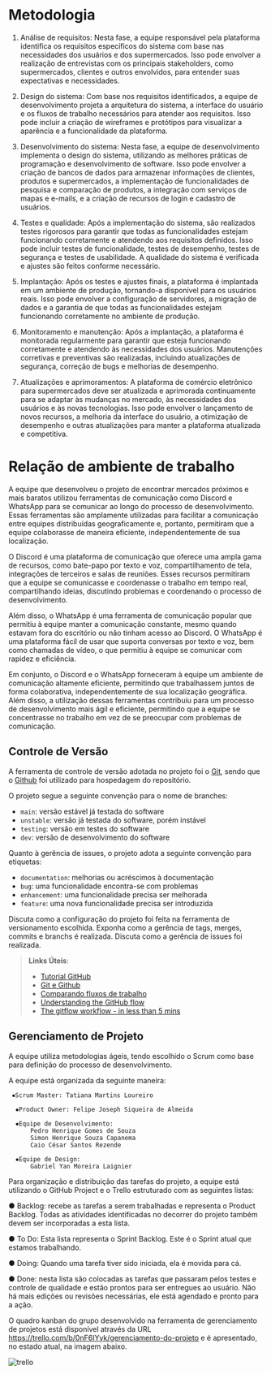 
# Metodologia

1. Análise de requisitos: Nesta fase, a equipe responsável pela plataforma identifica os requisitos específicos do sistema com base nas necessidades dos usuários e dos supermercados. Isso pode envolver a realização de entrevistas com os principais stakeholders, como supermercados, clientes e outros envolvidos, para entender suas expectativas e necessidades.

2. Design do sistema: Com base nos requisitos identificados, a equipe de desenvolvimento projeta a arquitetura do sistema, a interface do usuário e os fluxos de trabalho necessários para atender aos requisitos. Isso pode incluir a criação de wireframes e protótipos para visualizar a aparência e a funcionalidade da plataforma.

3. Desenvolvimento do sistema: Nesta fase, a equipe de desenvolvimento implementa o design do sistema, utilizando as melhores práticas de programação e desenvolvimento de software. Isso pode envolver a criação de bancos de dados para armazenar informações de clientes, produtos e supermercados, a implementação de funcionalidades de pesquisa e comparação de produtos, a integração com serviços de mapas e e-mails, e a criação de recursos de login e cadastro de usuários.

4. Testes e qualidade: Após a implementação do sistema, são realizados testes rigorosos para garantir que todas as funcionalidades estejam funcionando corretamente e atendendo aos requisitos definidos. Isso pode incluir testes de funcionalidade, testes de desempenho, testes de segurança e testes de usabilidade. A qualidade do sistema é verificada e ajustes são feitos conforme necessário.

5. Implantação: Após os testes e ajustes finais, a plataforma é implantada em um ambiente de produção, tornando-a disponível para os usuários reais. Isso pode envolver a configuração de servidores, a migração de dados e a garantia de que todas as funcionalidades estejam funcionando corretamente no ambiente de produção.

6. Monitoramento e manutenção: Após a implantação, a plataforma é monitorada regularmente para garantir que esteja funcionando corretamente e atendendo às necessidades dos usuários. Manutenções corretivas e preventivas são realizadas, incluindo atualizações de segurança, correção de bugs e melhorias de desempenho.

7. Atualizações e aprimoramentos: A plataforma de comércio eletrônico para supermercados deve ser atualizada e aprimorada continuamente para se adaptar às mudanças no mercado, às necessidades dos usuários e às novas tecnologias. Isso pode envolver o lançamento de novos recursos, a melhoria da interface do usuário, a otimização de desempenho e outras atualizações para manter a plataforma atualizada e competitiva.


# Relação de ambiente de trabalho

A equipe que desenvolveu o projeto de encontrar mercados próximos e mais baratos utilizou ferramentas de comunicação como Discord e WhatsApp para se comunicar ao longo do processo de desenvolvimento. Essas ferramentas são amplamente utilizadas para facilitar a comunicação entre equipes distribuídas geograficamente e, portanto, permitiram que a equipe colaborasse de maneira eficiente, independentemente de sua localização.

O Discord é uma plataforma de comunicação que oferece uma ampla gama de recursos, como bate-papo por texto e voz, compartilhamento de tela, integrações de terceiros e salas de reuniões. Esses recursos permitiram que a equipe se comunicasse e coordenasse o trabalho em tempo real, compartilhando ideias, discutindo problemas e coordenando o processo de desenvolvimento.

Além disso, o WhatsApp é uma ferramenta de comunicação popular que permitiu à equipe manter a comunicação constante, mesmo quando estavam fora do escritório ou não tinham acesso ao Discord. O WhatsApp é uma plataforma fácil de usar que suporta conversas por texto e voz, bem como chamadas de vídeo, o que permitiu à equipe se comunicar com rapidez e eficiência.

Em conjunto, o Discord e o WhatsApp forneceram à equipe um ambiente de comunicação altamente eficiente, permitindo que trabalhassem juntos de forma colaborativa, independentemente de sua localização geográfica. Além disso, a utilização dessas ferramentas contribuiu para um processo de desenvolvimento mais ágil e eficiente, permitindo que a equipe se concentrasse no trabalho em vez de se preocupar com problemas de comunicação.

## Controle de Versão

A ferramenta de controle de versão adotada no projeto foi o
[Git](https://git-scm.com/), sendo que o [Github](https://github.com)
foi utilizado para hospedagem do repositório.

O projeto segue a seguinte convenção para o nome de branches:

- `main`: versão estável já testada do software
- `unstable`: versão já testada do software, porém instável
- `testing`: versão em testes do software
- `dev`: versão de desenvolvimento do software

Quanto à gerência de issues, o projeto adota a seguinte convenção para
etiquetas:

- `documentation`: melhorias ou acréscimos à documentação
- `bug`: uma funcionalidade encontra-se com problemas
- `enhancement`: uma funcionalidade precisa ser melhorada
- `feature`: uma nova funcionalidade precisa ser introduzida

Discuta como a configuração do projeto foi feita na ferramenta de versionamento escolhida. Exponha como a gerência de tags, merges, commits e branchs é realizada. Discuta como a gerência de issues foi realizada.

> **Links Úteis**:
> - [Tutorial GitHub](https://guides.github.com/activities/hello-world/)
> - [Git e Github](https://www.youtube.com/playlist?list=PLHz_AreHm4dm7ZULPAmadvNhH6vk9oNZA)
>  - [Comparando fluxos de trabalho](https://www.atlassian.com/br/git/tutorials/comparing-workflows)
> - [Understanding the GitHub flow](https://guides.github.com/introduction/flow/)
> - [The gitflow workflow - in less than 5 mins](https://www.youtube.com/watch?v=1SXpE08hvGs)

## Gerenciamento de Projeto

A equipe utiliza metodologias ágeis, tendo escolhido o Scrum como base para definição do processo de desenvolvimento.

A equipe está organizada da seguinte maneira:

     ⦁Scrum Master: Tatiana Martins Loureiro

      ⦁Product Owner: Felipe Joseph Siqueira de Almeida 

      ⦁Equipe de Desenvolvimento:
          Pedro Henrique Gomes de Souza
          Simon Henrique Souza Capanema
          Caio César Santos Rezende

      ⦁Equipe de Design:
          Gabriel Yan Moreira Laignier

Para organização e distribuição das tarefas do projeto, a equipe está utilizando o GitHub Project e o Trello estruturado com as seguintes listas:

● Backlog: recebe as tarefas a serem trabalhadas e representa o Product Backlog.
Todas as atividades identificadas no decorrer do projeto também devem ser
incorporadas a esta lista.

● To Do: Esta lista representa o Sprint Backlog. Este é o Sprint atual que estamos
trabalhando.

● Doing: Quando uma tarefa tiver sido iniciada, ela é movida para cá.

● Done: nesta lista são colocadas as tarefas que passaram pelos testes e controle de
qualidade e estão prontos para ser entregues ao usuário. Não há mais edições ou
revisões necessárias, ele está agendado e pronto para a ação.

O quadro kanban do grupo desenvolvido na ferramenta de gerenciamento de projetos está
disponível através da URL https://trello.com/b/0nF6IYyk/gerenciamento-do-projeto e é apresentado, no estado atual, na imagem abaixo.

![trello](https://user-images.githubusercontent.com/126032592/232038499-8db4817d-f1f0-409d-8de3-859b2b119ca0.png)


